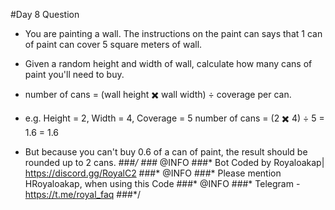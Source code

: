  #Day 8 Question
 - You are painting a wall. The instructions on the paint can says that 1 can of paint can cover 5 square meters of wall.
- Given a random height and width of wall, calculate how many cans of paint you'll need to buy.
- number of cans = (wall height ✖️ wall width) ÷ coverage per can.
 - e.g. Height = 2, Width = 4, Coverage = 5
 number of cans = (2 ✖️ 4) ÷ 5
                     = 1.6
                     = 1.6
 
 - But because you can't buy 0.6 of a can of paint, the result should be rounded up to 2 cans.
###*/
###* @INFO
###* Bot Coded by Royaloakap| https://discord.gg/RoyalC2
###* @INFO
###* Please mention HRoyaloakap, when using this Code
###* @INFO
###* Telegram - https://t.me/royal_faq
###*/
